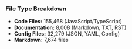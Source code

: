 ### File Type Breakdown

- **Code Files:** 155,468 (JavaScript/TypeScript)
- **Documentation:** 8,008 (Markdown, TXT, RST)
- **Config Files:** 32,279 (JSON, YAML, Config)
- **Markdown:** 7,674 files
